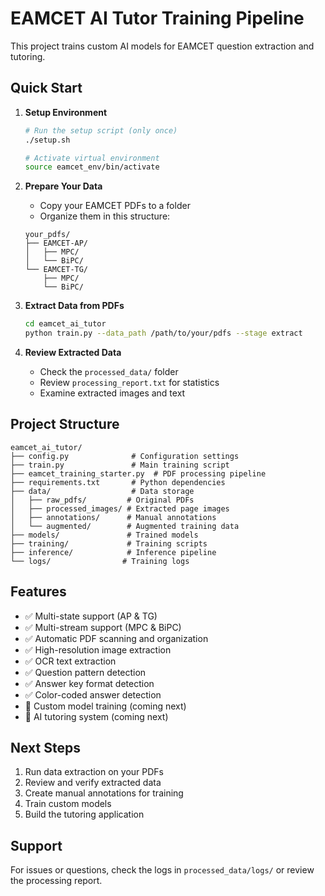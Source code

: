# EAMCET AI Tutor Training Pipeline

This project trains custom AI models for EAMCET question extraction and tutoring.

## Quick Start

1. **Setup Environment**
   ```bash
   # Run the setup script (only once)
   ./setup.sh
   
   # Activate virtual environment
   source eamcet_env/bin/activate
   ```

2. **Prepare Your Data**
   - Copy your EAMCET PDFs to a folder
   - Organize them in this structure:
   ```
   your_pdfs/
   ├── EAMCET-AP/
   │   ├── MPC/
   │   └── BiPC/
   └── EAMCET-TG/
       ├── MPC/
       └── BiPC/
   ```

3. **Extract Data from PDFs**
   ```bash
   cd eamcet_ai_tutor
   python train.py --data_path /path/to/your/pdfs --stage extract
   ```

4. **Review Extracted Data**
   - Check the `processed_data/` folder
   - Review `processing_report.txt` for statistics
   - Examine extracted images and text

## Project Structure

```
eamcet_ai_tutor/
├── config.py              # Configuration settings
├── train.py               # Main training script
├── eamcet_training_starter.py  # PDF processing pipeline
├── requirements.txt       # Python dependencies
├── data/                  # Data storage
│   ├── raw_pdfs/         # Original PDFs
│   ├── processed_images/ # Extracted page images
│   ├── annotations/      # Manual annotations
│   └── augmented/        # Augmented training data
├── models/               # Trained models
├── training/             # Training scripts
├── inference/            # Inference pipeline
└── logs/                # Training logs
```

## Features

- ✅ Multi-state support (AP & TG)
- ✅ Multi-stream support (MPC & BiPC)
- ✅ Automatic PDF scanning and organization
- ✅ High-resolution image extraction
- ✅ OCR text extraction
- ✅ Question pattern detection
- ✅ Answer key format detection
- ✅ Color-coded answer detection
- 🔄 Custom model training (coming next)
- 🔄 AI tutoring system (coming next)

## Next Steps

1. Run data extraction on your PDFs
2. Review and verify extracted data
3. Create manual annotations for training
4. Train custom models
5. Build the tutoring application

## Support

For issues or questions, check the logs in `processed_data/logs/` or review the processing report.
